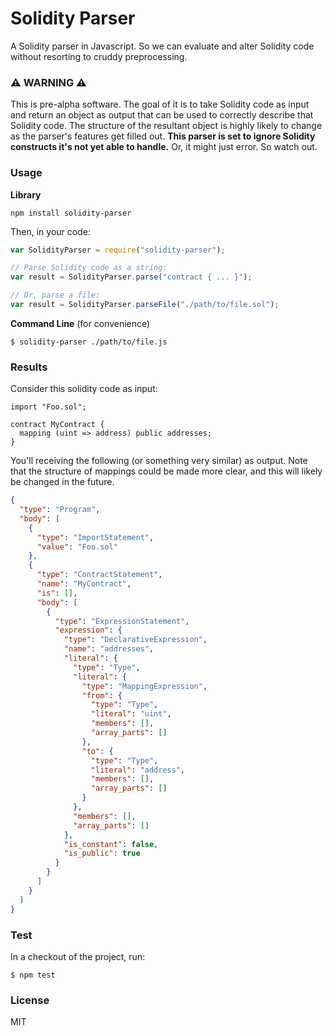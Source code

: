 # Solidity Parser

A Solidity parser in Javascript. So we can evaluate and alter Solidity code without resorting to cruddy preprocessing.  

### ⚠️ WARNING ⚠️ 

This is pre-alpha software. The goal of it is to take Solidity code as input and return an object as output that can be used to correctly describe that Solidity code. The structure of the resultant object is highly likely to change as the parser's features get filled out. **This parser is set to ignore Solidity constructs it's not yet able to handle.** Or, it might just error. So watch out.

### Usage

**Library**

```
npm install solidity-parser
```

Then, in your code:

```javascript
var SolidityParser = require("solidity-parser");

// Parse Solidity code as a string:
var result = SolidityParser.parse("contract { ... }");

// Or, parse a file: 
var result = SolidityParser.parseFile("./path/to/file.sol");
```

**Command Line** (for convenience)

```
$ solidity-parser ./path/to/file.js 
```

### Results

Consider this solidity code as input:

```
import "Foo.sol";

contract MyContract {
  mapping (uint => address) public addresses;
}
```

You'll receiving the following (or something very similar) as output. Note that the structure of mappings could be made more clear, and this will likely be changed in the future. 

```json
{
  "type": "Program",
  "body": [
    {
      "type": "ImportStatement",
      "value": "Foo.sol"
    },
    {
      "type": "ContractStatement",
      "name": "MyContract",
      "is": [],
      "body": [
        {
          "type": "ExpressionStatement",
          "expression": {
            "type": "DeclarativeExpression",
            "name": "addresses",
            "literal": {
              "type": "Type",
              "literal": {
                "type": "MappingExpression",
                "from": {
                  "type": "Type",
                  "literal": "uint",
                  "members": [],
                  "array_parts": []
                },
                "to": {
                  "type": "Type",
                  "literal": "address",
                  "members": [],
                  "array_parts": []
                }
              },
              "members": [],
              "array_parts": []
            },
            "is_constant": false,
            "is_public": true
          }
        }
      ]
    }
  ]
}
```

### Test

In a checkout of the project, run:

```
$ npm test
```

### License

MIT
